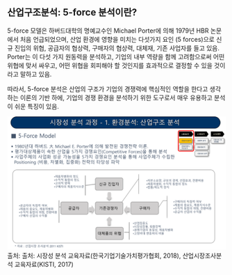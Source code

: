 ## 산업구조분석: 5-force 분석이란?

5-force 모델은 하버드대학의 명예교수인 Michael Porter에 의해 1979년 HBR 논문에서 처음 언급되었으며, 산업 환경에 영향을 미치는 다섯가지 요인 (5 forces)으로 신규 진입의 위협, 공급자의 협상력, 구매자의 협상력, 대체재, 기존 사업자를 들고 있음. Porter는 이 다섯 가지 원동력을 분석하고, 기업의 내부 역량을 함께 고려함으로써 어떤 위협에 맞서 싸우고, 어떤 위협을 회피해야 할 것인지를 효과적으로 결정할 수 있을 것이라고 말하고 있음.

따라서, 5-force 분석은 산업의 구조가 기업의 경쟁력에 핵심적인 역할을 한다고 생각하는 이론의 기반 하에, 기업의 경쟁 환경을 분석하기 위한 도구로서 매우 유용하고 분석이 쉬운 특징이 있음.

![산업의 구조적 경쟁 요인과 5 forces](./images/Q8_2_1.png)
출처: 출처: 시장성 분석 교육자료(한국기업기술가치평가협회, 2018), 산업시장조사분석 교육자료(KISTI, 2017)
